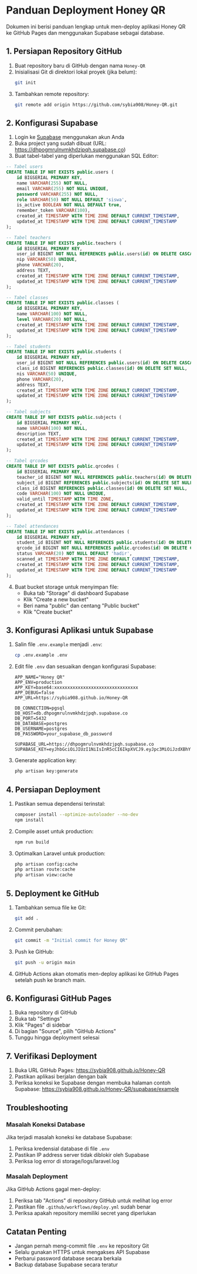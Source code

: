 # Panduan Deployment Honey QR

Dokumen ini berisi panduan lengkap untuk men-deploy aplikasi Honey QR ke GitHub Pages dan menggunakan Supabase sebagai database.

## 1. Persiapan Repository GitHub

1. Buat repository baru di GitHub dengan nama `Honey-QR`
2. Inisialisasi Git di direktori lokal proyek (jika belum):
   ```bash
   git init
   ```
3. Tambahkan remote repository:
   ```bash
   git remote add origin https://github.com/sybia908/Honey-QR.git
   ```

## 2. Konfigurasi Supabase

1. Login ke [Supabase](https://supabase.com) menggunakan akun Anda
2. Buka project yang sudah dibuat (URL: https://dhpogmrulnvmkhdzjpqh.supabase.co)
3. Buat tabel-tabel yang diperlukan menggunakan SQL Editor:

```sql
-- Tabel users
CREATE TABLE IF NOT EXISTS public.users (
    id BIGSERIAL PRIMARY KEY,
    name VARCHAR(255) NOT NULL,
    email VARCHAR(255) NOT NULL UNIQUE,
    password VARCHAR(255) NOT NULL,
    role VARCHAR(50) NOT NULL DEFAULT 'siswa',
    is_active BOOLEAN NOT NULL DEFAULT true,
    remember_token VARCHAR(100),
    created_at TIMESTAMP WITH TIME ZONE DEFAULT CURRENT_TIMESTAMP,
    updated_at TIMESTAMP WITH TIME ZONE DEFAULT CURRENT_TIMESTAMP
);

-- Tabel teachers
CREATE TABLE IF NOT EXISTS public.teachers (
    id BIGSERIAL PRIMARY KEY,
    user_id BIGINT NOT NULL REFERENCES public.users(id) ON DELETE CASCADE,
    nip VARCHAR(50) UNIQUE,
    phone VARCHAR(20),
    address TEXT,
    created_at TIMESTAMP WITH TIME ZONE DEFAULT CURRENT_TIMESTAMP,
    updated_at TIMESTAMP WITH TIME ZONE DEFAULT CURRENT_TIMESTAMP
);

-- Tabel classes
CREATE TABLE IF NOT EXISTS public.classes (
    id BIGSERIAL PRIMARY KEY,
    name VARCHAR(100) NOT NULL,
    level VARCHAR(20) NOT NULL,
    created_at TIMESTAMP WITH TIME ZONE DEFAULT CURRENT_TIMESTAMP,
    updated_at TIMESTAMP WITH TIME ZONE DEFAULT CURRENT_TIMESTAMP
);

-- Tabel students
CREATE TABLE IF NOT EXISTS public.students (
    id BIGSERIAL PRIMARY KEY,
    user_id BIGINT NOT NULL REFERENCES public.users(id) ON DELETE CASCADE,
    class_id BIGINT REFERENCES public.classes(id) ON DELETE SET NULL,
    nis VARCHAR(50) UNIQUE,
    phone VARCHAR(20),
    address TEXT,
    created_at TIMESTAMP WITH TIME ZONE DEFAULT CURRENT_TIMESTAMP,
    updated_at TIMESTAMP WITH TIME ZONE DEFAULT CURRENT_TIMESTAMP
);

-- Tabel subjects
CREATE TABLE IF NOT EXISTS public.subjects (
    id BIGSERIAL PRIMARY KEY,
    name VARCHAR(100) NOT NULL,
    description TEXT,
    created_at TIMESTAMP WITH TIME ZONE DEFAULT CURRENT_TIMESTAMP,
    updated_at TIMESTAMP WITH TIME ZONE DEFAULT CURRENT_TIMESTAMP
);

-- Tabel qrcodes
CREATE TABLE IF NOT EXISTS public.qrcodes (
    id BIGSERIAL PRIMARY KEY,
    teacher_id BIGINT NOT NULL REFERENCES public.teachers(id) ON DELETE CASCADE,
    subject_id BIGINT REFERENCES public.subjects(id) ON DELETE SET NULL,
    class_id BIGINT REFERENCES public.classes(id) ON DELETE SET NULL,
    code VARCHAR(100) NOT NULL UNIQUE,
    valid_until TIMESTAMP WITH TIME ZONE,
    created_at TIMESTAMP WITH TIME ZONE DEFAULT CURRENT_TIMESTAMP,
    updated_at TIMESTAMP WITH TIME ZONE DEFAULT CURRENT_TIMESTAMP
);

-- Tabel attendances
CREATE TABLE IF NOT EXISTS public.attendances (
    id BIGSERIAL PRIMARY KEY,
    student_id BIGINT NOT NULL REFERENCES public.students(id) ON DELETE CASCADE,
    qrcode_id BIGINT NOT NULL REFERENCES public.qrcodes(id) ON DELETE CASCADE,
    status VARCHAR(20) NOT NULL DEFAULT 'hadir',
    scanned_at TIMESTAMP WITH TIME ZONE DEFAULT CURRENT_TIMESTAMP,
    created_at TIMESTAMP WITH TIME ZONE DEFAULT CURRENT_TIMESTAMP,
    updated_at TIMESTAMP WITH TIME ZONE DEFAULT CURRENT_TIMESTAMP
);
```

4. Buat bucket storage untuk menyimpan file:
   - Buka tab "Storage" di dashboard Supabase
   - Klik "Create a new bucket"
   - Beri nama "public" dan centang "Public bucket"
   - Klik "Create bucket"

## 3. Konfigurasi Aplikasi untuk Supabase

1. Salin file `.env.example` menjadi `.env`:
   ```bash
   cp .env.example .env
   ```

2. Edit file `.env` dan sesuaikan dengan konfigurasi Supabase:
   ```
   APP_NAME="Honey QR"
   APP_ENV=production
   APP_KEY=base64:xxxxxxxxxxxxxxxxxxxxxxxxxxxxxxxx
   APP_DEBUG=false
   APP_URL=https://sybia908.github.io/Honey-QR

   DB_CONNECTION=pgsql
   DB_HOST=db.dhpogmrulnvmkhdzjpqh.supabase.co
   DB_PORT=5432
   DB_DATABASE=postgres
   DB_USERNAME=postgres
   DB_PASSWORD=your_supabase_db_password

   SUPABASE_URL=https://dhpogmrulnvmkhdzjpqh.supabase.co
   SUPABASE_KEY=eyJhbGciOiJIUzI1NiIsInR5cCI6IkpXVCJ9.eyJpc3MiOiJzdXBhYmFzZSIsInJlZiI6ImRocG9nbXJ1bG52bWtoZHpqcHFoIiwicm9sZSI6ImFub24iLCJpYXQiOjE3NDcwNDg3MDcsImV4cCI6MjA2MjYyNDcwN30.n3Kywx5Os9kAKg2a4XwcNaJ14zC1OG7sSfdqzfuWTac
   ```

3. Generate application key:
   ```bash
   php artisan key:generate
   ```

## 4. Persiapan Deployment

1. Pastikan semua dependensi terinstal:
   ```bash
   composer install --optimize-autoloader --no-dev
   npm install
   ```

2. Compile asset untuk production:
   ```bash
   npm run build
   ```

3. Optimalkan Laravel untuk production:
   ```bash
   php artisan config:cache
   php artisan route:cache
   php artisan view:cache
   ```

## 5. Deployment ke GitHub

1. Tambahkan semua file ke Git:
   ```bash
   git add .
   ```

2. Commit perubahan:
   ```bash
   git commit -m "Initial commit for Honey QR"
   ```

3. Push ke GitHub:
   ```bash
   git push -u origin main
   ```

4. GitHub Actions akan otomatis men-deploy aplikasi ke GitHub Pages setelah push ke branch main.

## 6. Konfigurasi GitHub Pages

1. Buka repository di GitHub
2. Buka tab "Settings"
3. Klik "Pages" di sidebar
4. Di bagian "Source", pilih "GitHub Actions"
5. Tunggu hingga deployment selesai

## 7. Verifikasi Deployment

1. Buka URL GitHub Pages: https://sybia908.github.io/Honey-QR
2. Pastikan aplikasi berjalan dengan baik
3. Periksa koneksi ke Supabase dengan membuka halaman contoh Supabase: https://sybia908.github.io/Honey-QR/supabase/example

## Troubleshooting

### Masalah Koneksi Database

Jika terjadi masalah koneksi ke database Supabase:

1. Periksa kredensial database di file `.env`
2. Pastikan IP address server tidak diblokir oleh Supabase
3. Periksa log error di storage/logs/laravel.log

### Masalah Deployment

Jika GitHub Actions gagal men-deploy:

1. Periksa tab "Actions" di repository GitHub untuk melihat log error
2. Pastikan file `.github/workflows/deploy.yml` sudah benar
3. Periksa apakah repository memiliki secret yang diperlukan

## Catatan Penting

- Jangan pernah meng-commit file `.env` ke repository Git
- Selalu gunakan HTTPS untuk mengakses API Supabase
- Perbarui password database secara berkala
- Backup database Supabase secara teratur
